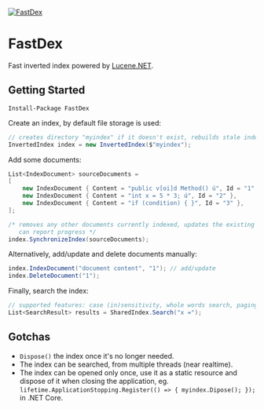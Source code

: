 [![FastDex](https://badgen.net/nuget/v/FastDex?v=301)](https://www.nuget.org/packages/FastDex)

# FastDex

Fast inverted index powered by [Lucene.NET](https://github.com/apache/lucenenet).

## Getting Started

```
Install-Package FastDex
```

Create an index, by default file storage is used:

```cs
// creates directory "myindex" if it doesn't exist, rebuilds stale index if necessary
InvertedIndex index = new InvertedIndex($"myindex");
```

Add some documents:

```cs
List<IndexDocument> sourceDocuments =
[
    new IndexDocument { Content = "public v[oi]d Method() ú", Id = "1" },
    new IndexDocument { Content = "int x = 5 * 3; ú", Id = "2" },
    new IndexDocument { Content = "if (condition) { }", Id = "3" },
];

/* removes any other documents currently indexed, updates the existing documents if content changed
   can report progress */
index.SynchronizeIndex(sourceDocuments);
```

Alternatively, add/update and delete documents manually:

```cs
index.IndexDocument("document content", "1"); // add/update
index.DeleteDocument("1");
```

Finally, search the index:

```cs
// supported features: case (in)sensitivity, whole words search, paging
List<SearchResult> results = SharedIndex.Search("x =");
```

## Gotchas

- `Dispose()` the index once it's no longer needed.
- The index can be searched, from multiple threads (near realtime).
- The index can be opened only once, use it as a static resource and dispose of it when closing the application, eg. `lifetime.ApplicationStopping.Register(() => { myindex.Dipose(); });` in .NET Core.
